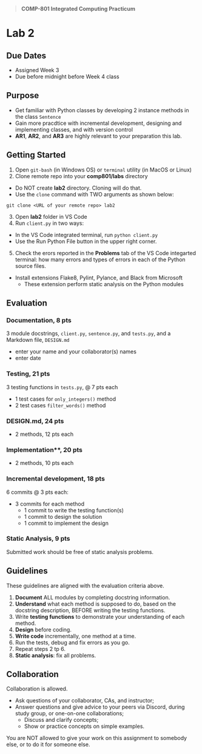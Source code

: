 > **COMP-801 Integrated Computing Practicum**
# Lab 2

## Due Dates
- Assigned Week 3
- Due before midnight before Week 4 class

## Purpose
- Get familiar with Python classes by developing 2 instance methods in the 
  class `Sentence`
- Gain more pracdtice with incremental development, designing and implementing classes, and with version control
- **AR1**, **AR2**, and **AR3** are highly relevant to your preparation this lab.

## Getting Started
1. Open `git-bash` (in Windows OS) or `terminal` utility (in MacOS or Linux)
2. Clone remote repo into your **comp801/labs** directory 
- Do NOT create **lab2** directory. Cloning will do that. 
- Use the `clone` command with TWO arguments as shown below:
```
git clone <URL of your remote repo> lab2
```
3. Open **lab2** folder in VS Code
4. Run `client.py` in two ways:
  - In the VS Code integrated terminal, run `python client.py`
  - Use the Run Python File button in the upper right corner. 
5. Check the erors reported in the **Problems** tab of the VS Code integarted 
terminal: how many errors and types of errors in each of the Python source
files. 
- Install extensions Flake8, Pylint, Pylance, and Black from Microsoft
  - These extension perform static analysis on the Python modules

## Evaluation
### Documentation, 8 pts
3 module docstrings, `client.py`, `sentence.py`, and `tests.py`, and  a Markdown file, `DESIGN.md`
  - enter your name and your collaborator(s) names
  - enter date 


### Testing, 21 pts
3 testing functions in `tests.py`, @ 7 pts each

  - 1 test cases for `only_integers()` method
  - 2 test cases `filter_words()` method

### DESIGN.md, 24 pts
- 2 methods, 12 pts each

### Implementation**, 20 pts
- 2 methods, 10 pts each 

### Incremental development, 18 pts
 6 commits @ 3 pts each:
 
- 3 commits for each method
  - 1 commit to write the testing function(s)
  - 1 commit to design the solution
  - 1 commit to implement the design

### Static Analysis, 9 pts
Submitted work should be free of static analysis problems.

## Guidelines
These guidelines are aligned with the evaluation criteria above. 

1. **Document** ALL modules by completing docstring information.
2. **Understand** what each method is supposed to do, based on the docstring 
   description, BEFORE writing the testing functions.
3. Write **testing functions** to demonstrate your understanding of each method.
4. **Design** before coding.
5. **Write code** incrementally, one method at a time.
6. Run the tests, debug and fix errors as you go.
7. Repeat steps 2 tp 6.
8. **Static analysis**: fix all problems. 

## Collaboration
Collaboration is allowed.

- Ask questions of your collaborator, CAs, and instructor; 
- Answer questions and give advice to your peers via Discord, during study group, or one-on-one collaborations;  
  - Discuss and clarify concepts; 
  - Show or practice concepts on simple examples. 

You are NOT allowed to give your work on this assignment to somebody else,
  or to do it for someone else. 
